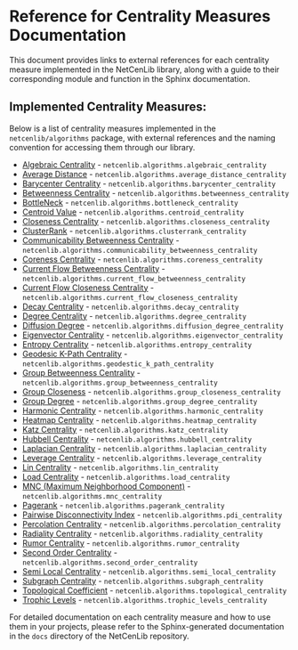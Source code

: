 # Reference for Centrality Measures Documentation

This document provides links to external references for each centrality measure implemented in the NetCenLib library, along with a guide to their corresponding module and function in the Sphinx documentation.

## Implemented Centrality Measures:

Below is a list of centrality measures implemented in the `netcenlib/algorithms` package, with external references and the naming convention for accessing them through our library.

- [Algebraic Centrality](https://www.centiserver.org/centrality/Algebraic_Centrality/) - `netcenlib.algorithms.algebraic_centrality`
- [Average Distance](https://www.centiserver.org/centrality/Average_Distance/) - `netcenlib.algorithms.average_distance_centrality`
- [Barycenter Centrality](https://www.centiserver.org/centrality/Barycenter_Centrality/) - `netcenlib.algorithms.barycenter_centrality`
- [Betweenness Centrality](https://www.centiserver.org/centrality/Shortest-Paths_Betweenness_Centrality/) - `netcenlib.algorithms.betweenness_centrality`
- [BottleNeck](https://www.centiserver.org/centrality/BottleNeck/) - `netcenlib.algorithms.bottleneck_centrality`
- [Centroid Value](https://www.centiserver.org/centrality/Centroid_value/) - `netcenlib.algorithms.centroid_centrality`
- [Closeness Centrality](https://www.centiserver.org/centrality/Closeness_Centrality/) - `netcenlib.algorithms.closeness_centrality`
- [ClusterRank](https://www.centiserver.org/centrality/ClusterRank/) - `netcenlib.algorithms.clusterrank_centrality`
- [Communicability Betweenness Centrality](https://www.centiserver.org/centrality/Communicability_Betweenness_Centrality/) - `netcenlib.algorithms.communicability_betweenness_centrality`
- [Coreness Centrality](https://www.centiserver.org/centrality/Coreness_Centrality/) - `netcenlib.algorithms.coreness_centrality`
- [Current Flow Betweenness Centrality](https://www.centiserver.org/centrality/Current-Flow_Betweenness_Centrality/) - `netcenlib.algorithms.current_flow_betweenness_centrality`
- [Current Flow Closeness Centrality](https://www.centiserver.org/centrality/Current-Flow_Closeness_Centrality/) - `netcenlib.algorithms.current_flow_closeness_centrality`
- [Decay Centrality](https://www.centiserver.org/centrality/Decay_Centrality/) - `netcenlib.algorithms.decay_centrality`
- [Degree Centrality](https://www.centiserver.org/centrality/Degree_Centrality/) - `netcenlib.algorithms.degree_centrality`
- [Diffusion Degree](https://www.centiserver.org/centrality/Diffusion_Degree/) - `netcenlib.algorithms.diffusion_degree_centrality`
- [Eigenvector Centrality](https://www.centiserver.org/centrality/Eigenvector_Centrality/) - `netcenlib.algorithms.eigenvector_centrality`
- [Entropy Centrality](https://www.centiserver.org/centrality/Entropy_Centrality/) - `netcenlib.algorithms.entropy_centrality`
- [Geodesic K-Path Centrality](https://www.centiserver.org/centrality/Geodesic_K-Path_Centrality/) - `netcenlib.algorithms.geodestic_k_path_centrality`
- [Group Betweenness Centrality](https://www.centiserver.org/centrality/Group_Betweenness_Centrality/) - `netcenlib.algorithms.group_betweenness_centrality`
- [Group Closeness](https://networkx.org/documentation/stable/reference/algorithms/generated/networkx.algorithms.centrality.group_closeness_centrality.html) - `netcenlib.algorithms.group_closeness_centrality`
- [Group Degree](https://networkx.org/documentation/stable/reference/algorithms/generated/networkx.algorithms.centrality.group_degree_centrality.html) - `netcenlib.algorithms.group_degree_centrality`
- [Harmonic Centrality](https://www.centiserver.org/centrality/Harmonic_Centrality/) - `netcenlib.algorithms.harmonic_centrality`
- [Heatmap Centrality](https://www.centiserver.org/centrality/Heatmap_Centrality/) - `netcenlib.algorithms.heatmap_centrality`
- [Katz Centrality](https://www.centiserver.org/centrality/Katz_Centrality/) - `netcenlib.algorithms.katz_centrality`
- [Hubbell Centrality](https://www.centiserver.org/centrality/Hubbell_Centrality/) - `netcenlib.algorithms.hubbell_centrality`
- [Laplacian Centrality](https://www.centiserver.org/centrality/Laplacian_Centrality/) - `netcenlib.algorithms.laplacian_centrality`
- [Leverage Centrality](https://www.centiserver.org/centrality/Leverage_Centrality/) - `netcenlib.algorithms.leverage_centrality`
- [Lin Centrality](https://www.centiserver.org/centrality/Lin_Centrality/) - `netcenlib.algorithms.lin_centrality`
- [Load Centrality](https://www.centiserver.org/centrality/Load_Centrality/) - `netcenlib.algorithms.load_centrality`
- [MNC (Maximum Neighborhood Component)](https://www.centiserver.org/centrality/MNC_Maximum_Neighborhood_Component/) - `netcenlib.algorithms.mnc_centrality`
- [Pagerank](https://www.centiserver.org/centrality/PageRank/) - `netcenlib.algorithms.pagerank_centrality`
- [Pairwise Disconnectivity Index](https://www.centiserver.org/centrality/Pairwise_Disconnectivity_Index/) - `netcenlib.algorithms.pdi_centrality`
- [Percolation Centrality](https://www.centiserver.org/centrality/Percolation_Centrality/) - `netcenlib.algorithms.percolation_centrality`
- [Radiality Centrality](https://www.centiserver.org/centrality/Radiality_Centrality/) - `netcenlib.algorithms.radiality_centrality`
- [Rumor Centrality](https://www.centiserver.org/centrality/Rumor_Centrality/) - `netcenlib.algorithms.rumor_centrality`
- [Second Order Centrality](https://www.centiserver.org/centrality/Second_Order_Centrality/) - `netcenlib.algorithms.second_order_centrality`
- [Semi Local Centrality](https://www.centiserver.org/centrality/Semi_Local_Centrality/) - `netcenlib.algorithms.semi_local_centrality`
- [Subgraph Centrality](https://www.centiserver.org/centrality/Subgraph_Centrality/) - `netcenlib.algorithms.subgraph_centrality`
- [Topological Coefficient](https://www.centiserver.org/centrality/Topological_Coefficient/) - `netcenlib.algorithms.topological_centrality`
- [Trophic Levels](https://networkx.org/documentation/stable/reference/algorithms/generated/networkx.algorithms.centrality.trophic_levels.html) - `netcenlib.algorithms.trophic_levels_centrality`

For detailed documentation on each centrality measure and how to use them in your projects, please refer to the Sphinx-generated documentation in the `docs` directory of the NetCenLib repository.
